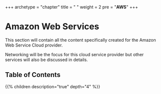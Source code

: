 +++
archetype = "chapter"
title = " "
weight = 2
pre = "<b>AWS</b>"
+++

# Amazon Web Services

This section will contain all the content specifically created for the Amazon Web Service Cloud provider.

Networking will be the focus for this cloud service provider but other services will also be discussed in details.


## Table of Contents

{{% children description="true" depth="4" %}}